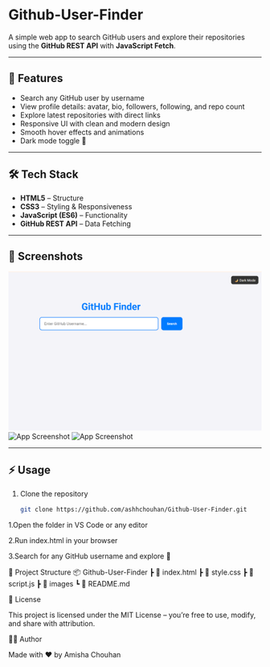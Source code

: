 # Github-User-Finder
A simple web app to search GitHub users and explore their repositories using the **GitHub REST API** with **JavaScript Fetch**.

---

## 🚀 Features
- Search any GitHub user by username  
- View profile details: avatar, bio, followers, following, and repo count  
- Explore latest repositories with direct links  
- Responsive UI with clean and modern design  
- Smooth hover effects and animations  
- Dark mode toggle 🌙  

---

## 🛠️ Tech Stack
- **HTML5** – Structure  
- **CSS3** – Styling & Responsiveness  
- **JavaScript (ES6)** – Functionality  
- **GitHub REST API** – Data Fetching  

---

## 📸 Screenshots 

![App Screenshot](image/Screenshot%20(73).png)
![App Screenshot](../Github_Finder/image/Screenshot%20(74).png)
![App Screenshot](../Github_Finder/image/Screenshot%20(75).png)



---

## ⚡ Usage  

1. Clone the repository  
   ```bash
   git clone https://github.com/ashhchouhan/Github-User-Finder.git

1.Open the folder in VS Code or any editor

2.Run index.html in your browser

3.Search for any GitHub username and explore 🚀



📂 Project Structure
📦 Github-User-Finder
 ┣ 📜 index.html
 ┣ 📜 style.css
 ┣ 📜 script.js
 ┣ 📂 images
 ┗ 📜 README.md


📄 License

This project is licensed under the MIT License – you’re free to use, modify, and share with attribution.


👩‍💻 Author

Made with ❤️ by Amisha Chouhan